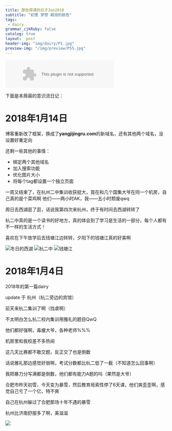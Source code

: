 ```yaml
---
title: 那些停课的日子Jan2018
subtitle: "初雪 梦想 眼泪的颜色"
tags: 
 - dairy
grammar_cjkRuby: false
catalog: true
layout:  post
header-img: "img/dairy/P1.jpg"
preview-img: "/img/preview/P55.jpg"
---
```

<embed src="//music.163.com/style/swf/widget.swf?sid=407485522&type=2&auto=1&width=320&height=66" width="340" height="86"  allowNetworking="all">

下面是本蒟蒻的意识流日记：

# 2018年1月14日

博客重新改了框架，换成了**yangjijingru.com**的新域名，还有其他两个域名，没设置好重定向

还剩一些其他的事情：
- 绑定两个其他域名
- 加入搜索功能
- 优化图片大小
- 将每个tag都设置一个独立页面

一周又结束了，在杭州二中集训收获挺大，竟在和几个国集大爷在同一个机房，自己真的是个菜鸡啊
他们——两小时AK，我——五小时颓废qwq

周日去西湖逛了逛，话说我第四次来杭州，终于有时间去西湖转转了

杭二中真的是一个读书的好地方，真的体会到了学习是生活的一部分，每个人都有不一样的生活方式！

喜欢在下午放学后去钱塘江边转转，夕阳下的钱塘江真的好美啊

![冬日的西湖](https://s1.ax1x.com/2018/01/14/ptooKe.jpg)
![杭二中](https://s1.ax1x.com/2018/01/14/ptoTDH.jpg)
![钱塘江](https://s1.ax1x.com/2018/01/14/pto7bd.jpg)

# 2018年1月4日

2018年的第一篇dairy

update 于 杭州（杭二旁边的宾馆）

前天来杭二集训了啊（找虐啊）

不太明白怎么杭二校内集训用雅礼的题目QwQ

他们都好强啊，毒瘤大爷，各种老师%%%

机房里和我校差不多热闹

这几天比赛都不敢交题，反正交了也是倒数

话说雅礼那边感觉好弱啊，考试分数都比杭二低了一截（不知道怎么回事啊）

我把暴力分写满都是倒数，他们都有能力A题的吗（果然是大爷）

合肥市昨天初雪，今天变为暴雪，然后教育局索性停了6天课，他们爽歪歪啊，感觉自己亏了一个亿，特不爽

自己在杭州躲过了合肥那场十年不遇的暴雪

杭州比济南舒服多了啊，美滋滋

![](https://s1.ax1x.com/2018/01/05/pANR9H.jpg)